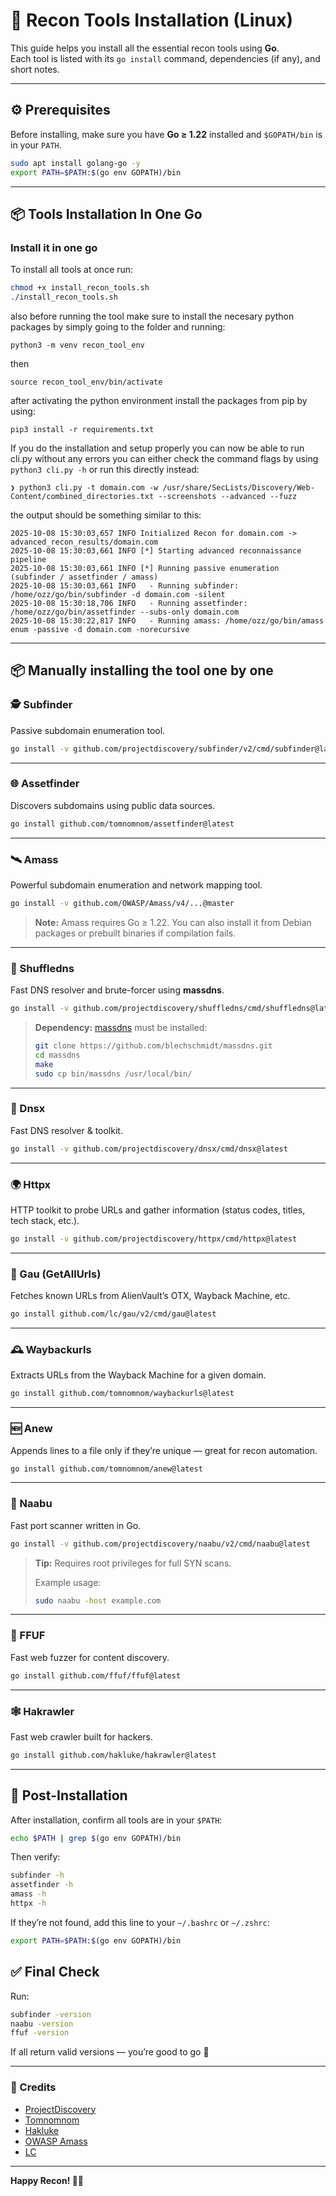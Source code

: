 # 🧠 Recon Tools Installation (Linux)

This guide helps you install all the essential recon tools using **Go**.  
Each tool is listed with its `go install` command, dependencies (if any), and short notes.

---

## ⚙️ Prerequisites

Before installing, make sure you have **Go ≥ 1.22** installed and `$GOPATH/bin` is in your `PATH`.

```bash
sudo apt install golang-go -y
export PATH=$PATH:$(go env GOPATH)/bin
````

---

## 📦 Tools Installation In One Go

### Install it in one go
To install all tools at once run:

```bash
chmod +x install_recon_tools.sh
./install_recon_tools.sh
```
also before running the tool make sure to install the necesary python packages by simply going to the folder and running:
```
python3 -m venv recon_tool_env
```
then
```
source recon_tool_env/bin/activate
```
after activating the python environment install the packages from pip by using:
```
pip3 install -r requirements.txt
```

If you do the installation and setup properly you can now be able to run cli.py without any errors you can either check the command flags by using `python3 cli.py -h` or run this directly instead:
```
❯ python3 cli.py -t domain.com -w /usr/share/SecLists/Discovery/Web-Content/combined_directories.txt --screenshots --advanced --fuzz
```
the output should be something similar to this:
```
2025-10-08 15:30:03,657 INFO Initialized Recon for domain.com -> advanced_recon_results/domain.com
2025-10-08 15:30:03,661 INFO [*] Starting advanced reconnaissance pipeline
2025-10-08 15:30:03,661 INFO [*] Running passive enumeration (subfinder / assetfinder / amass)
2025-10-08 15:30:03,661 INFO   - Running subfinder: /home/ozz/go/bin/subfinder -d domain.com -silent
2025-10-08 15:30:18,706 INFO   - Running assetfinder: /home/ozz/go/bin/assetfinder --subs-only domain.com
2025-10-08 15:30:22,817 INFO   - Running amass: /home/ozz/go/bin/amass enum -passive -d domain.com -norecursive
```
---
## 📦 Manually installing the tool one by one

### 🕵️ Subfinder

Passive subdomain enumeration tool.

```bash
go install -v github.com/projectdiscovery/subfinder/v2/cmd/subfinder@latest
```

---

### 🌐 Assetfinder

Discovers subdomains using public data sources.

```bash
go install github.com/tomnomnom/assetfinder@latest
```

---

### 🛰️ Amass

Powerful subdomain enumeration and network mapping tool.

```bash
go install -v github.com/OWASP/Amass/v4/...@master
```

> **Note:** Amass requires Go ≥ 1.22.
> You can also install it from Debian packages or prebuilt binaries if compilation fails.

---

### 🔀 Shuffledns

Fast DNS resolver and brute-forcer using **massdns**.

```bash
go install -v github.com/projectdiscovery/shuffledns/cmd/shuffledns@latest
```

> **Dependency:** [massdns](https://github.com/blechschmidt/massdns) must be installed:
>
> ```bash
> git clone https://github.com/blechschmidt/massdns.git
> cd massdns
> make
> sudo cp bin/massdns /usr/local/bin/
> ```

---

### 🧩 Dnsx

Fast DNS resolver & toolkit.

```bash
go install -v github.com/projectdiscovery/dnsx/cmd/dnsx@latest
```

---

### 🌍 Httpx

HTTP toolkit to probe URLs and gather information (status codes, titles, tech stack, etc.).

```bash
go install -v github.com/projectdiscovery/httpx/cmd/httpx@latest
```

---

### 📜 Gau (GetAllUrls)

Fetches known URLs from AlienVault’s OTX, Wayback Machine, etc.

```bash
go install github.com/lc/gau/v2/cmd/gau@latest
```

---

### 🕰️ Waybackurls

Extracts URLs from the Wayback Machine for a given domain.

```bash
go install github.com/tomnomnom/waybackurls@latest
```

---

### 🆕 Anew

Appends lines to a file only if they’re unique — great for recon automation.

```bash
go install github.com/tomnomnom/anew@latest
```

---

### 🚀 Naabu

Fast port scanner written in Go.

```bash
go install -v github.com/projectdiscovery/naabu/v2/cmd/naabu@latest
```

> **Tip:** Requires root privileges for full SYN scans.
>
> Example usage:
>
> ```bash
> sudo naabu -host example.com
> ```

---

### 🧨 FFUF

Fast web fuzzer for content discovery.

```bash
go install github.com/ffuf/ffuf@latest
```

---

### 🕸️ Hakrawler

Fast web crawler built for hackers.

```bash
go install github.com/hakluke/hakrawler@latest
```

---

## 🧰 Post-Installation

After installation, confirm all tools are in your `$PATH`:

```bash
echo $PATH | grep $(go env GOPATH)/bin
```

Then verify:

```bash
subfinder -h
assetfinder -h
amass -h
httpx -h
```

If they’re not found, add this line to your `~/.bashrc` or `~/.zshrc`:

```bash
export PATH=$PATH:$(go env GOPATH)/bin
```


## ✅ Final Check

Run:

```bash
subfinder -version
naabu -version
ffuf -version
```

If all return valid versions — you’re good to go 🎯

---

### 🧾 Credits

* [ProjectDiscovery](https://github.com/projectdiscovery)
* [Tomnomnom](https://github.com/tomnomnom)
* [Hakluke](https://github.com/hakluke)
* [OWASP Amass](https://github.com/OWASP/Amass)
* [LC](https://github.com/lc/gau)

---

**Happy Recon! 🕵️‍♂️**

```
